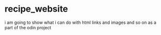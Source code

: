 # recipe_website
i am going to show what i can do with html
links and images and so on
as a part of the odin project